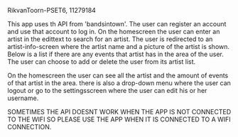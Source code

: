 RikvanToorn-PSET6, 11279184

This app uses th API from 'bandsintown'. The user can register an account and use that account to log in.
On the homescreen the user can enter an artist in the edittext to search for an artist. The user is redirected to an artist-info-screen
where the artist name and a picture of the artist is shown. Below is a list if there are any events that artist has in the area of the user.
The user can choose to add or delete the user from its artist list. 

On the homescreen the user can see all the artist and the amount of events of that artist in the area.
there is also a drop-down menu where the user can logout or go to the settingsscreen where the user can edit his or her username.

SOMETIMES THE API DOESNT WORK WHEN THE APP IS NOT CONNECTED TO THE WIFI SO PLEASE USE THE APP WHEN IT IS CONNECTED TO A WIFI CONNECTION.
